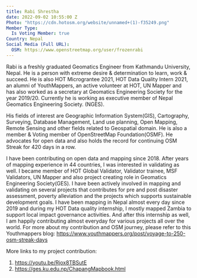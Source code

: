 ```yaml
---
title: Rabi Shrestha
date: 2022-09-02 10:55:00 Z
Photo: "https://cdn.hotosm.org/website/unnamed+(1)-f35249.png"
Member Type:
  Is Voting Member: true
Country: Nepal
Social Media (Full URL):
  OSM: https://www.openstreetmap.org/user/frozenrabi
---
```


Rabi is a freshly graduated Geomatics Engineer from Kathmandu University, Nepal. He is a person with extreme desire & determination to learn, work & succeed. He is also HOT Micrograntee 2021, HOT Data Quality Intern 2021, an alumni of YouthMappers, an active volunteer at HOT, UN Mapper and has also worked as a secretary at Geomatics Engineering Society for the year 2019/20. Currently he is working as executive member of Nepal Geomatics Engineering Society. (NGES).

His fields of interest are Geographic Information System(GIS), Cartography, Surveying, Database Management, Land use planning, Open Mapping, Remote Sensing and other fields related to Geospatial domain. He is also a member & Voting member of OpenStreetMap Foundation(OSMF). He advocates for open data and also holds the record for continuing OSM Streak for 420 days in a row. 

I have been contributing on open data and mapping since 2018. After years of mapping experience in 44 countries, I was interested in validating as well. I became member of HOT Global Validator, Validator trainee, MSF Validators, UN Mapper and also project creating role in Geomatics Engineering Society(GES). I have been actively involved in mapping and validating on several projects that contributes for pre and post disaster assessment, poverty alleviation and the projects which supports sustainable development goals. I have been mapping in Nepal almost every day since 2019 and during my HOT Data quality internship, I mostly mapped Zambia to support local impact governance activities. And after this internship as well, I am happily contributing almost everyday for various projects all over the world. For more about my contribution and OSM journey, please refer to this Youthmappers blog: https://www.youthmappers.org/post/voyage-to-250-osm-streak-days

More links to my project contribution:
1) https://youtu.be/Rjox8TBSutE
2) https://ges.ku.edu.np/ChapangMapbook.html